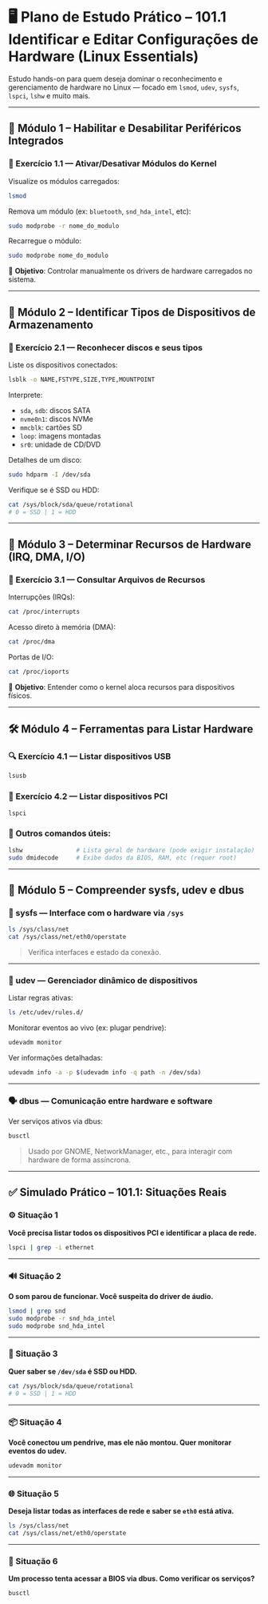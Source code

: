 
# 🖥️ Plano de Estudo Prático – 101.1 Identificar e Editar Configurações de Hardware (Linux Essentials)

Estudo hands-on para quem deseja dominar o reconhecimento e gerenciamento de hardware no Linux — focado em `lsmod`, `udev`, `sysfs`, `lspci`, `lshw` e muito mais.

---

## 🧩 Módulo 1 – Habilitar e Desabilitar Periféricos Integrados

### 🔧 Exercício 1.1 — Ativar/Desativar Módulos do Kernel

Visualize os módulos carregados:

```bash
lsmod
```

Remova um módulo (ex: `bluetooth`, `snd_hda_intel`, etc):

```bash
sudo modprobe -r nome_do_modulo
```

Recarregue o módulo:

```bash
sudo modprobe nome_do_modulo
```

📌 **Objetivo**: Controlar manualmente os drivers de hardware carregados no sistema.

---

## 💾 Módulo 2 – Identificar Tipos de Dispositivos de Armazenamento

### 🧪 Exercício 2.1 — Reconhecer discos e seus tipos

Liste os dispositivos conectados:

```bash
lsblk -o NAME,FSTYPE,SIZE,TYPE,MOUNTPOINT
```

Interprete:

* `sda`, `sdb`: discos SATA
* `nvme0n1`: discos NVMe
* `mmcblk`: cartões SD
* `loop`: imagens montadas
* `sr0`: unidade de CD/DVD

Detalhes de um disco:

```bash
sudo hdparm -I /dev/sda
```

Verifique se é SSD ou HDD:

```bash
cat /sys/block/sda/queue/rotational
# 0 = SSD | 1 = HDD
```

---

## 🧠 Módulo 3 – Determinar Recursos de Hardware (IRQ, DMA, I/O)

### 🔬 Exercício 3.1 — Consultar Arquivos de Recursos

Interrupções (IRQs):

```bash
cat /proc/interrupts
```

Acesso direto à memória (DMA):

```bash
cat /proc/dma
```

Portas de I/O:

```bash
cat /proc/ioports
```

📌 **Objetivo**: Entender como o kernel aloca recursos para dispositivos físicos.

---

## 🛠️ Módulo 4 – Ferramentas para Listar Hardware

### 🔍 Exercício 4.1 — Listar dispositivos USB

```bash
lsusb
```

### 🔎 Exercício 4.2 — Listar dispositivos PCI

```bash
lspci
```

### 🧰 Outros comandos úteis:

```bash
lshw               # Lista geral de hardware (pode exigir instalação)
sudo dmidecode     # Exibe dados da BIOS, RAM, etc (requer root)
```

---

## 🧬 Módulo 5 – Compreender sysfs, udev e dbus

### 📁 sysfs — Interface com o hardware via `/sys`

```bash
ls /sys/class/net
cat /sys/class/net/eth0/operstate
```

> Verifica interfaces e estado da conexão.

---

### 🔌 udev — Gerenciador dinâmico de dispositivos

Listar regras ativas:

```bash
ls /etc/udev/rules.d/
```

Monitorar eventos ao vivo (ex: plugar pendrive):

```bash
udevadm monitor
```

Ver informações detalhadas:

```bash
udevadm info -a -p $(udevadm info -q path -n /dev/sda)
```

---

### 🗣 dbus — Comunicação entre hardware e software

Ver serviços ativos via dbus:

```bash
busctl
```

> Usado por GNOME, NetworkManager, etc., para interagir com hardware de forma assíncrona.

---

## ✅ Simulado Prático – 101.1: Situações Reais

### ⚙️ Situação 1

**Você precisa listar todos os dispositivos PCI e identificar a placa de rede.**

```bash
lspci | grep -i ethernet
```

---

### 🔊 Situação 2

**O som parou de funcionar. Você suspeita do driver de áudio.**

```bash
lsmod | grep snd
sudo modprobe -r snd_hda_intel
sudo modprobe snd_hda_intel
```

---

### 💽 Situação 3

**Quer saber se `/dev/sda` é SSD ou HDD.**

```bash
cat /sys/block/sda/queue/rotational
# 0 = SSD | 1 = HDD
```

---

### 📦 Situação 4

**Você conectou um pendrive, mas ele não montou. Quer monitorar eventos do udev.**

```bash
udevadm monitor
```

---

### 🌐 Situação 5

**Deseja listar todas as interfaces de rede e saber se `eth0` está ativa.**

```bash
ls /sys/class/net
cat /sys/class/net/eth0/operstate
```

---

### 🧬 Situação 6

**Um processo tenta acessar a BIOS via dbus. Como verificar os serviços?**

```bash
busctl
```
